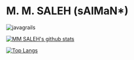 # M. M. SALEH  (sAlMaN*)
 
<p align="left"> <img src="https://github-profile-trophy.vercel.app/?username=javagrails" alt="javagrails" /></p> 
 
[![MM SALEH's github stats](https://github-readme-stats.vercel.app/api?username=javagrails&show_icons=true&theme=dracula)](https://github.com/javagrails/github-readme-stats)

[![Top Langs](https://github-readme-stats.vercel.app/api/top-langs/?username=javagrails)](https://github.com/javagrails/github-readme-stats)



<!--
<p align="left"> <a href="https://github.com/ryo-ma/github-profile-trophy"><img src="https://github-profile-trophy.vercel.app/?username=javagrails" alt="javagrails" /></a> </p> 

### Hi there 👋
**javagrails/javagrails** is a ✨ _special_ ✨ repository because its `README.md` (this file) appears on your GitHub profile.

Here are some ideas to get you started:

- 🔭 I’m currently working on ...
- 🌱 I’m currently learning ...
- 👯 I’m looking to collaborate on ...
- 🤔 I’m looking for help with ...
- 💬 Ask me about ...
- 📫 How to reach me: ...
- 😄 Pronouns: ...
- ⚡ Fun fact: ...
https://www.youtube.com/watch?v=ECuqb5Tv9qI
https://javascript.plainenglish.io/how-to-create-an-awesome-github-profile-readme-a474d5b45645
look here - https://github.com/abhisheknaiidu/awesome-github-profile-readme
https://towardsdatascience.com/build-a-stunning-readme-for-your-github-profile-9b80434fe5d7
https://aboutmonica.com/blog/how-to-create-a-github-profile-readme
https://www.linkedin.com/pulse/how-create-github-profile-readme-kunwar-nakul-singh-bhati/
https://laxmena.medium.com/creating-a-github-profile-readme-for-graduate-students-f51c2ef2f651
https://www.youtube.com/watch?v=ECuqb5Tv9qI
-->
